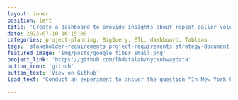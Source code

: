 ```yaml
---
layout: inner
position: left
title: 'Create a dashboard to provide insights about repeat caller volumes for Google Fiber'
date: 2023-07-10 16:15:00
categories: project-planning, BigQuery, ETL, dashboard, Tableau  
tags: 'stakeholder-requirements project-requirements strategy-document project-planning BigQuery ETL dashboard Tableau'
featured_image: 'img/posts/google_fiber_small.png'
project_link: 'https://github.com/lhdatalab/nycsubwaydata'
button_icon: 'github'
button_text: 'View on Github'
lead_text: 'Conduct an experiment to answer the question "In New York City, do more people ride the subway when it is raining?" Yes, on average 183 more passengers per station.'

---
```


